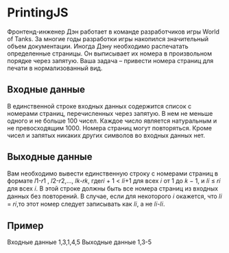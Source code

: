 # PrintingJS

Фронтенд-инженер Дэн работает в команде разработчиков игры World of Tanks.
За многие годы разработки игры накопился значительный объем документации. Иногда Дэну необходимо распечатать определенные страницы. 
Он выписывает их номера в произвольном порядке через запятую.
Ваша задача – привести номера страниц для печати в нормализованный вид.
## Входные данные
В единственной строке входных данных содержится список с номерами страниц, перечисленных через запятую.
В нем не меньше одного и не больше 100 чисел. Каждое число является натуральным и не превосходящим 1000.
Номера страниц могут повторяться. Кроме чисел и запятых никаких других символов во входных данных нет.
## Выходные данные
Вам необходимо вывести единственную строку с номерами страниц в формате 𝑙1-𝑟1 , 𝑙2-𝑟2,…, 𝑙𝑘-𝑟𝑘, где𝑟𝑖 + 1 < 𝑙𝑖+1 для всех 𝑖 от 1 до 𝑘 − 1, и 𝑙𝑖 ≤ 𝑟𝑖 для всех 𝑖.
В этой строке должны быть все номера страниц из входных данных без повторений.
В случае, если для некоторого 𝑖 окажется, что 𝑙𝑖 = 𝑟𝑖,то этот номер следует записывать как 𝑙𝑖, а не 𝑙𝑖-𝑙𝑖.
## Пример
Входные данные
1,3,1,4,5
Выходные данные
1,3-5

